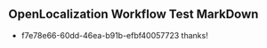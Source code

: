 ## OpenLocalization Workflow Test MarkDown
* f7e78e66-60dd-46ea-b91b-efbf40057723 thanks!

<!--HONumber=Jul16_HO5-->


